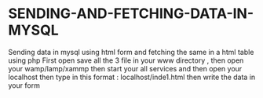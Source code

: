 # SENDING-AND-FETCHING-DATA-IN-MYSQL
Sending  data in mysql using html form and fetching the same in a html table using php
First open save all the 3 file in your www directory , then open your wamp/lamp/xammp then start your all services and then open your localhost 
then type in this format : localhost/inde1.html 
then write the data in your form 
